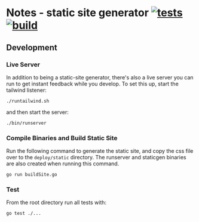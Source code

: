 # Notes - static site generator [![tests](https://github.com/nkawaller/notes/actions/workflows/01-test.yml/badge.svg)](https://github.com/nkawaller/notes/actions/workflows/01-test.yml) [![build](https://github.com/nkawaller/notes/actions/workflows/02-build-site.yml/badge.svg?branch=main)](https://github.com/nkawaller/notes/actions/workflows/02-build-site.yml)

## Development

### Live Server

In addition to being a static-site generator, there's also a live
server you can run to get instant feedback while you develop. To set
this up, start the tailwind listener:

```
./runtailwind.sh
```

and then start the server:

```
./bin/runserver
```

### Compile Binaries and Build Static Site

Run the following command to generate the static site, and copy the css 
file over to the `deploy/static` directory. The runserver and staticgen
binaries are also created when running this command.

```
go run buildSite.go
```

### Test

From the root directory run all tests with:

```
go test ./...
```
